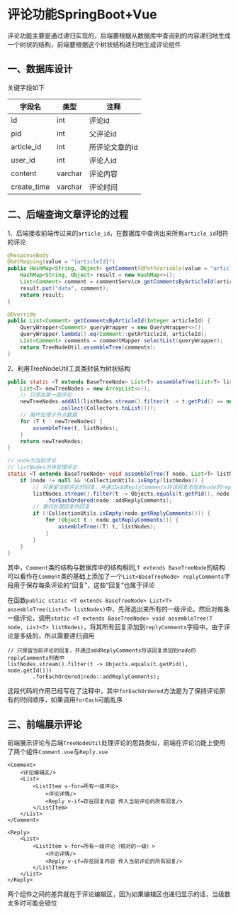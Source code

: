 # 评论功能SpringBoot+Vue

评论功能主要是通过递归实现的，后端要根据从数据库中查询到的内容递归地生成一个树状的结构，前端要根据这个树状结构递归地生成评论组件

## 一、数据库设计

关键字段如下

| 字段名      | 类型    | 注释           |
| ----------- | ------- | -------------- |
| id          | int     | 评论id         |
| pid         | int     | 父评论id       |
| article_id  | int     | 所评论文章的id |
| user_id     | int     | 评论人id       |
| content     | varchar | 评论内容       |
| create_time | varchar | 评论时间       |

## 二、后端查询文章评论的过程

1、后端接收前端传过来的`article_id`，在数据库中查询出来所有`article_id`相符的评论

```java
@ResponseBody
@GetMapping(value = "{articleId}")
public HashMap<String, Object> getComment(@PathVariable(value = "articleId") int articleId) {
    HashMap<String, Object> result = new HashMap<>();
    List<Comment> comment = commentService.getCommentsByArticleId(articleId);
    result.put("data", comment);
    return result;
}

@Override
public List<Comment> getCommentsByArticleId(Integer articleId) {
	QueryWrapper<Comment> queryWrapper = new QueryWrapper<>();
    queryWrapper.lambda().eq(Comment::getArticleId, articleId);
    List<Comment> comments = commentMapper.selectList(queryWrapper);
    return TreeNodeUtil.assembleTree(comments);
}
```

2、利用TreeNodeUtil工具类封装为树状结构

```java
public static <T extends BaseTreeNode> List<T> assembleTree(List<T> listNodes) {
    List<T> newTreeNodes = new ArrayList<>();
    // 只添加第一层评论
    newTreeNodes.addAll(listNodes.stream().filter(t -> t.getPid() == null)
                .collect(Collectors.toList()));
    // 循环处理子节点数据
    for (T t : newTreeNodes) {
        assembleTree(t, listNodes);
    }
    return newTreeNodes;
}

// node为当前评论
// listNodes为待处理评论
static <T extends BaseTreeNode> void assembleTree(T node, List<T> listNodes) {
    if (node != null && !CollectionUtils.isEmpty(listNodes)) {
        // 只保留当前评论的回复，并通过addReplyComments将该回复添加到node的replyComments列表中
        listNodes.stream().filter(t -> Objects.equals(t.getPid(), node.getId()))
            .forEachOrdered(node::addReplyComments);
        // 递归处理回复的回复
        if (!CollectionUtils.isEmpty(node.getReplyComments())) {
        	for (Object t : node.getReplyComments()) {
                assembleTree((T) t, listNodes);
            }
        }
    }
}
```

​	其中，`Comment`类的结构与数据库中的结构相同,`T extends BaseTreeNode`的结构可以看作在`Comment`类的基础上添加了一个`List<BaseTreeNode> replyComments`字段用于保存每条评论的“回复”，这些“回复”也属于评论

​	在函数`public static <T extends BaseTreeNode> List<T> assembleTree(List<T> listNodes)`中，先筛选出来所有的一级评论。然后对每条一级评论，调用`static <T extends BaseTreeNode> void assembleTree(T node, List<T> listNodes)`，将其所有回复添加到`replyComments`字段中。由于评论是多级的，所以需要递归调用

```
// 只保留当前评论的回复，并通过addReplyComments将该回复添加到node的replyComments列表中
listNodes.stream().filter(t -> Objects.equals(t.getPid(), node.getId()))
        .forEachOrdered(node::addReplyComments);
```

这段代码的作用已经写在了注释中，其中`forEachOrdered`方法是为了保持评论原有的时间顺序，如果调用`forEach`可能乱序

## 三、前端展示评论

前端展示评论与后端`TreeNodeUtil`处理评论的思路类似，前端在评论功能上使用了两个组件`Comment.vue`与`Reply.vue`

```
<Comment>
	<评论编辑区/>
	<List>
		<ListItem v-for=所有一级评论>
			<评论详情/>
			<Reply v-if=存在回复内容 传入当前评论的所有回复/>
		</ListItem>
	</List>
</Comment>
```

```
<Reply>
	<List>
		<ListItem v-for=所有一级评论（相对的一级）>
			<评论详情/>
			<Reply v-if=存在回复内容 传入当前评论的所有回复/>
		</ListItem>
	</List>
</Reply>
```

两个组件之间的差异就在于评论编辑区，因为如果编辑区也递归显示的话，当级数太多时可能会错位

